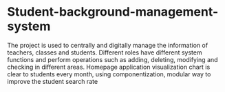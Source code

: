 # Student-background-management-system
The project is used to centrally and digitally manage the information of teachers, classes and students. Different roles have different system functions and perform operations such as adding, deleting, modifying and checking in different areas. Homepage application visualization chart is clear to students every month, using componentization, modular way to improve the student search rate
